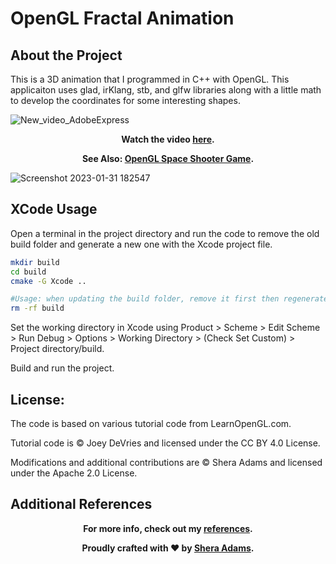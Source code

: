# OpenGL Fractal Animation

## About the Project

This is a 3D animation that I programmed in C++ with OpenGL. This applicaiton uses glad, irKlang, stb, and glfw libraries along with a little math to develop the coordinates for some interesting shapes. 

![New_video_AdobeExpress](https://github.com/sheraadams/OpenGL-Fractal-Animation-Original/assets/110789514/dba29d2e-136b-48b4-a157-adb355f20045)

<div style="text-align: center;">
  <p><strong>Watch the video <a href="https://youtu.be/IUwRo-ozt9M" target="_blank">here</a>.</strong></p>
</div>

<div style="text-align: center;">
  <p><strong>See Also: <a href="https://github.com/sheraadams/Space-Shooter-Game" target="_blank">OpenGL Space Shooter Game</a>.</strong></p>
</div>

![Screenshot 2023-01-31 182547](https://user-images.githubusercontent.com/110789514/216044820-3bd3033f-c45e-4bf2-8efe-f7e835b7b861.png)


## XCode Usage

Open a terminal in the project directory and run the code to remove the old build folder and generate a new one with the Xcode project file.

```bash
mkdir build
cd build
cmake -G Xcode ..

#Usage: when updating the build folder, remove it first then regenerate the folder as above
rm -rf build 
```
Set the working directory in Xcode using Product > Scheme > Edit Scheme > Run Debug > Options > Working Directory > (Check Set Custom) > Project directory/build.

Build and run the project.

## License:

The code is based on various tutorial code from LearnOpenGL.com.

Tutorial code is © Joey DeVries and licensed under the CC BY 4.0 License.

Modifications and additional contributions are © Shera Adams and licensed under the Apache 2.0 License.

## Additional References

<div style="text-align: center;">
  <p><strong>For more info, check out my <a href="https://github.com/sheraadams/OpenGL-Fractal-Animation/edit/main/references.md" target="_blank">references</a>.</strong></p>
</div>

<div style="text-align: center;">
  <p><strong>Proudly crafted with ❤️ by <a href="https://github.com/sheraadams" target="_blank">Shera Adams</a>.</strong></p>
</div>
